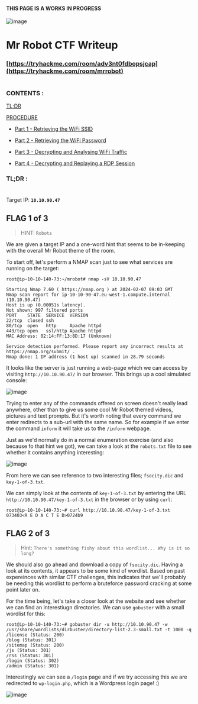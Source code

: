 #### THIS PAGE IS A WORKS IN PROGRESS ####


![image](https://github.com/beta-j/TryHackMe-Rooms/assets/60655500/109cc692-4ce9-4be0-83b8-935211f82301)

# Mr Robot CTF Writeup #
### [https://tryhackme.com/room/adv3nt0fdbopsjcap](https://tryhackme.com/room/mrrobot) ###

#  
### CONTENTS : ###
[TL;DR](#tldr-)

[PROCEDURE](#procedure-)

-  [Part 1 - Retrieving the WiFi SSID](#part-1---retrieving-the-wifi-ssid)
    
-  [Part 2 - Retrieving the WiFi Password](#part-2---retrieving-the-wifi-password)
    
-  [Part 3 - Decrypting and Analysing WiFi Traffic](#part-3---decrypting-and-analysing-wifi-traffic)
    
-  [Part 4 - Decrypting and Replaying a RDP Session](#part-4---decrypting-and-replaying-a-rdp-session)



### TL;DR : ###
#

Target IP: **``10.10.90.47``**

## FLAG 1 of 3 ##

>HINT: `Robots`

We are given a target IP  and a one-word hint that seems to be in-keeping with the overall Mr Robot theme of the room.

To start off, let's perform a NMAP scan just to see what services are running on the target:

```console
root@ip-10-10-140-73:~/mrobot# nmap -sV 10.10.90.47

Starting Nmap 7.60 ( https://nmap.org ) at 2024-02-07 09:03 GMT
Nmap scan report for ip-10-10-90-47.eu-west-1.compute.internal (10.10.90.47)
Host is up (0.00051s latency).
Not shown: 997 filtered ports
PORT    STATE  SERVICE  VERSION
22/tcp  closed ssh
80/tcp  open   http     Apache httpd
443/tcp open   ssl/http Apache httpd
MAC Address: 02:14:FF:13:8D:17 (Unknown)

Service detection performed. Please report any incorrect results at https://nmap.org/submit/ .
Nmap done: 1 IP address (1 host up) scanned in 28.79 seconds
```

It looks like the server is just running a web-page which we can access by visiting `http://10.10.90.47/` in our browser.  This brings up a cool simulated console:

![image](https://github.com/beta-j/TryHackMe-Rooms/assets/60655500/5b168d2c-2a5b-48ba-8b7b-b64f0239b54d)

Trying to enter any of the commands offered on screen doesn't really lead anywhere, other than to give us some cool Mr Robot themed videos, pictures and text prompts. But it's worth noting that every command we enter redirects to a sub-url with the same name.  So for example if we enter the command `inform` it will take us to the `/inform` webpage.

Just as we'd normally do in a normal enumeration exercise (and also because fo that hint we got), we can take a look at the `robots.txt` file to see whether it contains anything interesting:

![image](https://github.com/beta-j/TryHackMe-Rooms/assets/60655500/cc7708d5-66c4-415b-8123-a309f57698b8)

From here we can see reference to two interesting files; `fsocity.dic` and `key-1-of-3.txt`.

We can simply look at the contents of `key-1-of-3.txt` by entering the URL `http://10.10.90.47/key-1-of-3.txt` in the browser or by using `curl`:

```console
root@ip-10-10-140-73:~# curl http://10.10.90.47/key-1-of-3.txt
073403<R E D A C T E D>0724b9
```

## FLAG 2 of 3 ##

>Hint: `There's something fishy about this wordlist... Why is it so long?`


We should also go ahead and download a copy of `fsocity.dic`.  Having a look at its contents, it appears to be some kind of wordlist.  Based on past expereinces with similar CTF challenges, this indicates that we'll probably be needing this wordlist to perform a bruteforce password cracking at some point later on.

For the time being, let's take a closer look at the website and see whether we can find an interestiugn directories.  We can use `gobuster` with a small wordlist for this:

```console
root@ip-10-10-140-73:~# gobuster dir -u http://10.10.90.47 -w /usr/share/wordlists/dirbuster/directory-list-2.3-small.txt -t 1000 -q
/license (Status: 200)
/blog (Status: 301)
/sitemap (Status: 200)
/js (Status: 301)
/rss (Status: 301)
/login (Status: 302)
/admin (Status: 301)
```

Interestingly we can see a `/login` page and if we try accessing this we are redirected to `wp-login.php`, which is a Wordpress login page! :)

![image](https://github.com/beta-j/TryHackMe-Rooms/assets/60655500/949e60a1-f0b6-494e-9090-01ccdeb9f84e)






